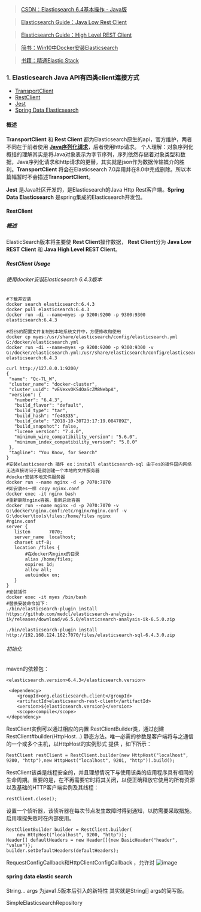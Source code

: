 

>[CSDN：Elasticsearch 6.4基本操作 - Java版](https://www.cnblogs.com/swordfall/p/9981883.html "引用文章")



>[Elasticsearch Guide：Java Low Rest Client](https://www.elastic.co/guide/en/elasticsearch/client/java-rest/current/java-rest-low.html "Java Low Rest Client")

>[Elasticsearch Guide：High Level REST Client](https://www.elastic.co/guide/en/elasticsearch/client/java-rest/current/java-rest-high.html "High Level REST Client")

>[简书：Win10中Docker安装Elasticsearch](https://www.jianshu.com/p/9698cc75e00c "Docker安装Elasticsearch")

>[书籍：精通Elastic Stack](https://book.douban.com/subject/30326542/ "精通Elastic Stack")

### 1. Elasticsearch Java API有四类client连接方式
- [TransportClient](https://www.cnblogs.com/swordfall/p/9981883.html "Spring Data Elasticsearch") 
- [RestClient](https://www.cnblogs.com/swordfall/p/9981883.html "Spring Data Elasticsearch")
- [Jest](https://www.cnblogs.com/swordfall/p/9981883.html "Spring Data Elasticsearch")
- [Spring Data Elasticsearch](https://docs.spring.io/spring-data/elasticsearch/docs/3.2.3.RELEASE/reference/html/#reference "Spring Data Elasticsearch")

#### 概述
**TransportClient** 和  **Rest Client** 都为Elasticsearch原生的api，官方维护，两者不同在于前者使用 [**Java序列化请求**](https://www.runoob.com/java/java-serialization.html "java序列化请求")，后者使用http请求。
个人理解：对象序列化概括的理解其实是将Java对象表示为字节序列，序列依然存储着对象类型和数据，Java序列化请求和http请求的更替，其实就是json作为数据传输媒介的胜利。**TransportClient** 将会在Elasticsearch 7.0弃用并在8.0中完成删除。所以本篇幅暂时不会描述**TransportClient**。

**Jest** 是Java社区开发的，是Elasticsearch的Java Http Rest客户端。**Spring Data Elasticsearch** 是spring集成的Elasticsearch开发包。

#### RestClient
 ##### 概述
ElasticSearch版本将主要使 **Rest Client**操作数据，
 **Rest Client**分为 **Java Low REST Client** 和 **Java High Level REST Client**。
 
 ##### RestClient Usage
 ###### 使用docker安装Elasticsearch 6.4.3版本
 ```
#下载并安装
docker search elasticsearch:6.4.3
docker pull elasticsearch:6.4.3
docker run -di --name=myes -p 9200:9200 -p 9300:9300 elasticsearch:6.4.3

#将ES的配置文件复制到本地系统文件中，方便修改和使用
docker cp myes:/usr/share/elasticsearch/config/elasticsearch.yml G:/docker/elasticsearch.yml
docker run -di --name=myes -p 9200:9200 -p 9300:9300 -v G:/docker/elasticsearch.yml:/usr/share/elasticsearch/config/elasticsearch.yml elasticsearch:6.4.3

curl http://127.0.0.1:9200/
{
  "name": "Qc-7L_W",
  "cluster_name": "docker-cluster",
  "cluster_uuid": "vEVexvOKSdOaScZM8NebpA",
  "version": {
    "number": "6.4.3",
    "build_flavor": "default",
    "build_type": "tar",
    "build_hash": "fe40335",
    "build_date": "2018-10-30T23:17:19.084789Z",
    "build_snapshot": false,
    "lucene_version": "7.4.0",
    "minimum_wire_compatibility_version": "5.6.0",
    "minimum_index_compatibility_version": "5.0.0"
  },
  "tagline": "You Know, for Search"
}
#安装elasticsearch 插件 ex：install elasticsearch-sql 由于es的插件国内网络无法直接访问于是就创建一个本地的文件服务器
#docker安装本地文件服务器
docker run --name nginx -d -p 7070:7070
#如安装es一样 copy nginx.conf
docker exec -it nginx bash
#重新删除nginx容器，重新启动容器
docker run --name nginx -d -p 7070:7070 -v G:\docker\nginx.conf:/etc/nginx/nginx.conf -v G:\docker\tools\files:/home/files nginx
#nginx.conf
server {
    listen       7070;
    server_name  localhost;
    charset utf-8;
    location /files {
        #在docker内nginx的目录
        alias /home/files;
        expires 1d;
        allow all;
        autoindex on;
    }
}
#安装插件
docker exec -it myes /bin/bash
#替换安装命令如下：
./bin/elasticsearch-plugin install https://github.com/medcl/elasticsearch-analysis-ik/releases/download/v6.5.0/elasticsearch-analysis-ik-6.5.0.zip

./bin/elasticsearch-plugin install http://192.168.124.162:7070/files/elasticsearch-sql-6.4.3.0.zip
 ```


###### 初始化
maven的依赖包：
```
<elasticsearch.version>6.4.3</elasticsearch.version>

 <dependency>
    <groupId>org.elasticsearch.client</groupId>
    <artifactId>elasticsearch-rest-client</artifactId>
    <version>${elasticsearch.version}</version>
    <scope>compile</scope>
</dependency>
```
 RestClient实例可以通过相应的内置 RestClientBuilder类，通过创建RestClient#builder(HttpHost...) 静态方法。唯一必需的参数是客户端将与之通信的一个或多个主机，以HttpHost的实例形式 提供 ，如下所示：
```
RestClient restClient = RestClient.builder(new HttpHost("localhost", 9200, "http"),new HttpHost("localhost", 9201, "http")).build();
```
RestClient该类是线程安全的，并且理想情况下与使用该类的应用程序具有相同的生命周期。重要的是，在不再需要它时将其关闭，以便正确释放它使用的所有资源以及基础的HTTP客户端实例及其线程：
```
restClient.close();
```
设置一个侦听器，该侦听器在每次节点发生故障时得到通知，以防需要采取措施。启用嗅探失败时在内部使用。
```
RestClientBuilder builder = RestClient.builder(
    new HttpHost("localhost", 9200, "http"));
Header[] defaultHeaders = new Header[]{new BasicHeader("header", "value")};
builder.setDefaultHeaders(defaultHeaders);
```
 
 RequestConfigCallback和HttpClientConfigCallback ，允许对
![image](0C201E44AB5743F281C65CA322B196E6)


#### spring data elastic search
String... args 为java1.5版本后引入的新特性
其实就是String[] args的简写版。

SimpleElasticsearchRepository